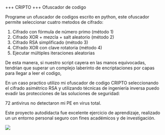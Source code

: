 +++ CRIPTO +++
Ofuscador de codigo

Programe un ofuscador de codigos escrito en python, este ofuscador permite seleccionar cuatro metodos de cifrado:
    
    
  1. Cifrado con fórmula de número primo (método 1)
  2. Cifrado XOR + mezcla + salt aleatorio (método 2)
  3. Cifrado RSA simplificado (método 3)
  4. CIfrado XOR con clave rotatoria (método 4)
  5. Ejecutar múltiples iteraciones aleatorias
     
De esta manera, si nuestro script cayera en las manos equivocadas, tendrian que superar
un complejo laberinto de encriptaciones por capas para llegar a leer el codigo,

En un caso practico utilizo mi ofuscador de codigo CRIPTO seleccionando el cifrado asimétrico RSA y utilizando técnicas de ingeniería inversa
puedo evadir las protecciones de las soluciones de seguridad: 

   72 antivirus no detectaron mi PE en virus total.

Este proyecto autodidacta fue excelente ejercicio de aprendizaje, realizado un un entorno personal seguro con fines académicos y de investigación.

![](https://github.com/eusebio-orozco/ofuscador-de-codigo/blob/42925fed35f3d26dbeb17c93a305535d02e82c94/ofuscador_de_codigo.gif)

